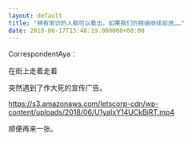 ```yaml
---
layout: default
title: "稍有常识的人都可以看出，如果我们的铁骑继续前进……"
date: 2018-06-17T15:48:19.000000+08:00
---
```


CorrespondentAya：

在街上走着走着


突然遇到了作大死的宣传广告。

https://s3.amazonaws.com/letscorp-cdn/wp-content/uploads/2018/06/U1yaIxY14UCkBiRT.mp4

顺便再来一张。

